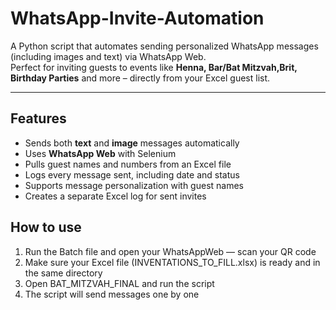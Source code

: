 # WhatsApp-Invite-Automation

A Python script that automates sending personalized WhatsApp messages (including images and text) via WhatsApp Web.  
Perfect for inviting guests to events like **Henna, Bar/Bat Mitzvah,Brit, Birthday Parties** and more – directly from your Excel guest list.

---

##  Features

-  Sends both **text** and **image** messages automatically
-  Uses **WhatsApp Web** with Selenium 
-  Pulls guest names and numbers from an Excel file
-  Logs every message sent, including date and status
-  Supports message personalization with guest names
-  Creates a separate Excel log for sent invites

##  How to use

1. Run the Batch file and open your WhatsAppWeb — scan your QR code
2. Make sure your Excel file (INVENTATIONS_TO_FILL.xlsx) is ready and in the same directory 
3. Open BAT_MITZVAH_FINAL and run the script
4. The script will send messages one by one
  
